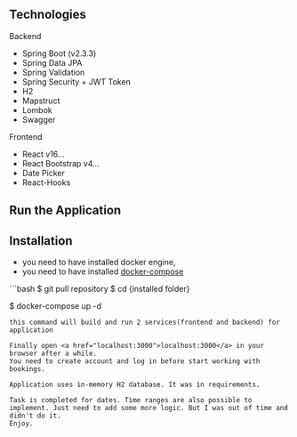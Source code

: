 ## Technologies 
Backend

- Spring Boot (v2.3.3)
- Spring Data JPA
- Spring Validation
- Spring Security + JWT Token
- H2
- Mapstruct
- Lombok
- Swagger

Frontend
- React v16...
- React Bootstrap v4...
- Date Picker
- React-Hooks

## Run the Application

## Installation
- you need to have installed docker engine,
- you need to have installed <a href="https://docs.docker.com/compose/install/">docker-compose
</a>
```bash
$ git pull repository 
$ cd {installed folder}


$ docker-compose up -d 
```
this command will build and run 2 services(frontend and backend) for application

Finally open <a href="localhost:3000">localhost:3000</a> in your browser after a while.
You need to create account and log in before start working with bookings.

Application uses in-memory H2 database. It was in requirements.

Task is completed for dates. Time ranges are also possible to implement. Just need to add some more logic. But I was out of time and didn't do it.
Enjoy.
